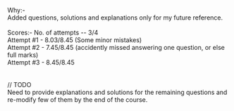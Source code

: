 Why:- <br>
Added questions, solutions and explanations only for my future reference.<br> 
<br> 
Scores:- No. of attempts -- 3/4 <br> 
Attempt #1 - 8.03/8.45 (Some minor mistakes) <br>
Attempt #2 - 7.45/8.45 (accidently missed answering one question, or else full marks) <br>
Attempt #3 - 8.45/8.45 <br>
<br>
<br>
// TODO <br>
Need to provide explanations and solutions for the remaining questions and re-modify few of them by the end of the course.
